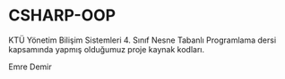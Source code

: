 # CSHARP-OOP
KTÜ Yönetim Bilişim Sistemleri 4. Sınıf Nesne Tabanlı Programlama dersi kapsamında yapmış olduğumuz proje kaynak kodları.

Emre Demir
